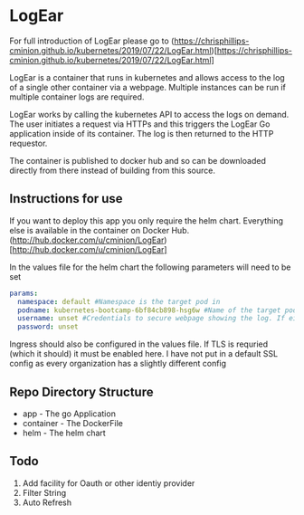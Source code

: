 # LogEar


For full introduction of LogEar please go to  (https://chrisphillips-cminion.github.io/kubernetes/2019/07/22/LogEar.html)[https://chrisphillips-cminion.github.io/kubernetes/2019/07/22/LogEar.html]

LogEar is a container that runs in kubernetes and allows access to the log of a single other container via a webpage. Multiple instances can be run if multiple container logs are required.

LogEar works by calling the kubernetes API to access the logs on demand. The user initiates a request via HTTPs and this triggers the LogEar Go application inside of its container. The log is then returned to the HTTP requestor.


The container is published to docker hub and so can be downloaded directly from there instead of building from this source.


## Instructions for use

If you want to deploy this app you only require the helm chart. Everything else is available in the container on Docker Hub. (http://hub.docker.com/u/cminion/LogEar)[http://hub.docker.com/u/cminion/LogEar]

In the values file for the helm chart the following parameters will need to be set

```yaml
params:
  namespace: default #Namespace is the target pod in
  podname: kubernetes-bootcamp-6bf84cb898-hsg6w #Name of the target pod
  username: unset #Credentials to secure webpage showing the log. If either of these are set to 'unset' then there is no challenge.
  password: unset
```

Ingress should also be configured in the values file. If TLS is requried (which it should) it must be enabled here. I have not put in a default SSL config as every organization has a slightly different config


## Repo Directory Structure

* app  - The go Application
* container - The DockerFile
* helm - The helm chart


## Todo
1. Add facility for Oauth or other identiy provider
2. Filter String
3. Auto Refresh
